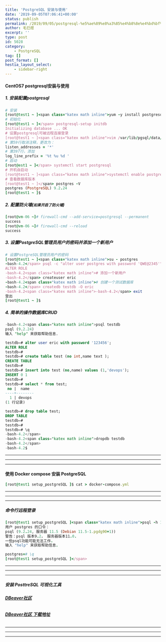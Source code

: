 ```yaml
---
title: 'PostgreSQL 安装与使用'
date: '2019-09-05T07:06:41+00:00'
status: publish
permalink: /2019/09/05/postgresql-%e5%ae%89%e8%a3%85%e4%b8%8e%e4%bd%bf%e7%94%a8
author: 毛巳煜
excerpt: ''
type: post
id: 5028
category:
    - PostgreSQL
tag: []
post_format: []
hestia_layout_select:
    - sidebar-right
---
```

#### CentOS7 postgresql安装与使用

##### 1. 安装配置postgresql

```ruby
# 安装
[root@test1 ~ ]<span class="katex math inline">yum -y install postgresql-server
# 初始化
[root@test1 ~ ]</span> postgresql-setup initdb
Initializing database ... OK
# 设置postgresql可被远程连接登录
[root@test1 ~ ]<span class="katex math inline">vim /var/lib/pgsql/data/postgresql.conf
# 第59行取消注释，更改为：
listen_addresses = '*'
# 第397行，添加
log_line_prefix = '%t %u %d '
# 启动
[root@est1 ~ ]</span> systemctl start postgresql
# 开机自启动
[root@test1 ~ ]<span class="katex math inline">systemctl enable postgresql
# 查看数据库版本
[root@test1 ~ ]</span> postgres -V
postgres (PostgreSQL) 9.2.24
[root@test1 ~ ]$

```

##### 2. 配置防火墙(`如果开启了防火墙`)

```ruby
[root@vm-06 ~]# firewall-cmd --add-service=postgresql --permanent
success
[root@vm-06 ~]# firewall-cmd --reload
success

```

##### 3. 设置PostgreSQL管理员用户的密码并添加一个新用户

```ruby
# 设置PostgreSQL管理员用户的密码
[root@test1 ~ ]<span class="katex math inline">su - postgres
-bash-4.2</span> psql -c "alter user postgres with password 'QWE@2345'"
ALTER ROLE
-bash-4.2<span class="katex math inline"># 添加一个新用户
-bash-4.2</span> createuser eric
-bash-4.2<span class="katex math inline"># 创建一个测试数据库
-bash-4.2</span> createdb testdb -O eric
-bash-4.2<span class="katex math inline">-bash-4.2</span> exit
登出
[root@test1 ~ ]$

```

##### 4. 简单的操作数据库CRUD

```sql
-bash-4.2<span class="katex math inline">psql testdb
psql (9.2.24)
输入 "help" 来获取帮助信息.

testdb=# alter user eric with password '123456';
ALTER ROLE
testdb=#
testdb=# create table test (no int,name text );
CREATE TABLE
testdb=#
testdb=# insert into test (no,name) values (1,'devops');
INSERT 0 1
testdb=#
testdb=# select * from test;
 no |  name
----+--------
  1 | devops
(1 行记录)

testdb=# drop table test;
DROP TABLE
testdb=#
testdb=#
testdb=# \q
-bash-4.2</span>
-bash-4.2<span class="katex math inline">dropdb testdb
-bash-4.2</span>
-bash-4.2$

```

- - - - - -

- - - - - -

- - - - - -

#### 使用 Docker compose 安装 PostgreSQL

```ruby
[root@test1 setup_postgreSQL ]$ cat > docker-compose.yml 
```

- - - - - -

- - - - - -

- - - - - -

##### 命令行远程登录

```ruby
[root@test1 setup_postgreSQL ]<span class="katex math inline">psql -h 172.160.180.46 -p 2345 -U postgres
用户 postgres 的口令：
psql (9.2.24, 服务器 11.5 (Debian 11.5-1.pgdg90+1))
警告：psql 版本9.2， 服务器版本11.0.
一些psql功能可能无法工作.
输入 "help" 来获取帮助信息.

postgres=# \q
[root@test1 setup_postgreSQL ]</span>

```

- - - - - -

- - - - - -

- - - - - -

##### 安装 PosttreSQL 可视化工具

###### **[DBeaver社区](https://dbeaver.io/ "DBeaver社区")**

###### **[DBeaver社区 下载地址](https://dbeaver.io/download/ "DBeaver社区 下载地址")**

- - - - - -

- - - - - -

- - - - - -